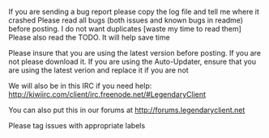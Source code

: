 If you are sending a bug report please copy the log file and tell me where it crashed
Please read all bugs (both issues and known bugs in readme) before posting. I do not want duplicates [waste my time to read them]
Please also read the TODO. It will help save time

Please insure that you are using the latest version before posting. If you are not please download it.
If you are using the Auto-Updater, ensure that you are using the latest verion and replace it if you are not

We will also be in this IRC if you need help: http://kiwiirc.com/client/irc.freenode.net/#LegendaryClient

You can also put this in our forums at http://forums.legendaryclient.net

Please tag issues with appropriate labels
